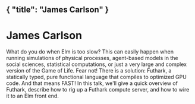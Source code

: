 {
    "title": "James Carlson"
}
---

# James Carlson

What do you do when Elm is too slow?  This can easily happen when running simulations of physical processes, agent-based models in the social sciences, statistical computations, or just a very large and complex version of the Game of Life.  Fear not!  There is a solution: Futhark, a statically typed, pure functional language that compiles to optimized GPU code. And that means FAST! In this talk, we'll give a quick overview of Futhark, describe how to rig up a Futhark compute server, and how to wire it to an Elm front end.
